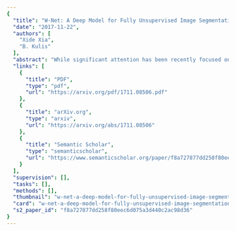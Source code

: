 ```yaml
---
{
  "title": "W-Net: A Deep Model for Fully Unsupervised Image Segmentation",
  "date": "2017-11-22",
  "authors": [
    "Xide Xia",
    "B. Kulis"
  ],
  "abstract": "While significant attention has been recently focused on designing supervised deep semantic segmentation algorithms for vision tasks, there are many domains in which sufficient supervised pixel-level labels are difficult to obtain. In this paper, we revisit the problem of purely unsupervised image segmentation and propose a novel deep architecture for this problem. We borrow recent ideas from supervised semantic segmentation methods, in particular by concatenating two fully convolutional networks together into an autoencoder--one for encoding and one for decoding. The encoding layer produces a k-way pixelwise prediction, and both the reconstruction error of the autoencoder as well as the normalized cut produced by the encoder are jointly minimized during training. When combined with suitable postprocessing involving conditional random field smoothing and hierarchical segmentation, our resulting algorithm achieves impressive results on the benchmark Berkeley Segmentation Data Set, outperforming a number of competing methods.",
  "links": [
    {
      "title": "PDF",
      "type": "pdf",
      "url": "https://arxiv.org/pdf/1711.08506.pdf"
    },
    {
      "title": "arXiv.org",
      "type": "arxiv",
      "url": "https://arxiv.org/abs/1711.08506"
    },
    {
      "title": "Semantic Scholar",
      "type": "semanticscholar",
      "url": "https://www.semanticscholar.org/paper/f8a727877dd258f80eec6d075a3d440c2ac98d36"
    }
  ],
  "supervision": [],
  "tasks": [],
  "methods": [],
  "thumbnail": "w-net-a-deep-model-for-fully-unsupervised-image-segmentation-thumb.jpg",
  "card": "w-net-a-deep-model-for-fully-unsupervised-image-segmentation-card.jpg",
  "s2_paper_id": "f8a727877dd258f80eec6d075a3d440c2ac98d36"
}
---
```


